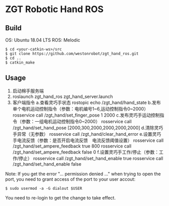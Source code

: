 # ZGT Robotic Hand ROS

## Build

OS: Ubuntu 18.04 LTS
ROS: Melodic

```
$ cd <your-catkin-ws>/src
$ git clone https://github.com/westonrobot/zgt_hand_ros.git
$ cd ..
$ catkin_make
```

## Usage

1. 启动棉手服务端
2. roslaunch zgt_hand_ros zgt_hand_server.launch
3. 客户端指令
    a.查看灵巧手状态
   rostopic echo /zgt_hand/hand_state
    b.发布单个电机运动控制指令（参数：电机编号1~6,运动控制指令0~2000）
    rosservice call /zgt_hand/set_finger_pose 1 2000
    c.发布灵巧手运动控制指令（参数：一组电机运动控制指令0~2000）
   rosservice call /zgt_hand/set_hand_pose [2000,300,2000,2000,2000,2000] 
    d.清除灵巧手异常（无参数）
   rosservice call /zgt_hand/clear_hand_error 
    e.设置灵巧手电流反馈（参数：是否开启电流反馈　电流反馈阈值设置）
   rosservice call /zgt_hand/set_ampere_feedback true 800
   rosservice call /zgt_hand/set_ampere_feedback false 0
    f.设置灵巧手工作/停止（参数：工作/停止）
   rosservice call /zgt_hand/set_hand_enable true
   rosservice call /zgt_hand/set_hand_enable false

Note:  If you get the error "... permission denied ..." when trying to open the port, you need to grant access of the port to your user accout:

```
$ sudo usermod -a -G dialout $USER
```
You need to re-login to get the change to take effect.
